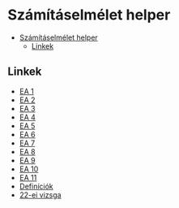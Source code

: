 <!-- extends layouts/mdLayout.pug -->
 
<!-- block title -->
<!-- ++title("SZA vizsga helper") -->

<!-- block mdContent -->

# Számításelmélet helper

- [Számításelmélet helper](#számításelmélet-helper)
  - [Linkek](#linkek)

## Linkek

- [EA 1](https://firebasestorage.googleapis.com/v0/b/szaffo77.appspot.com/o/01.pdf?alt=media&token=26560a82-a49f-4419-a92b-98c4233c25d5)
- [EA 2](https://firebasestorage.googleapis.com/v0/b/szaffo77.appspot.com/o/02.pdf?alt=media&token=5890c0a3-d4ca-4112-90a1-eb8c07d70fe8)
- [EA 3](https://firebasestorage.googleapis.com/v0/b/szaffo77.appspot.com/o/03.pdf?alt=media&token=75f99eb8-674a-4e19-8832-4b590b9ba581)
- [EA 4](https://firebasestorage.googleapis.com/v0/b/szaffo77.appspot.com/o/04.pdf?alt=media&token=acf889af-9261-47aa-b67e-2b398a5327dc)
- [EA 5](https://firebasestorage.googleapis.com/v0/b/szaffo77.appspot.com/o/05.pdf?alt=media&token=45b5acf8-e904-4603-b1a7-a8a518d7587c)
- [EA 6](https://firebasestorage.googleapis.com/v0/b/szaffo77.appspot.com/o/06.pdf?alt=media&token=9c1b20d2-8af9-43ca-a035-aeb0dc20e9e3)
- [EA 7](https://firebasestorage.googleapis.com/v0/b/szaffo77.appspot.com/o/07.pdf?alt=media&token=d965e3fb-175c-4426-bd5b-5ce70e5a303c)
- [EA 8](https://firebasestorage.googleapis.com/v0/b/szaffo77.appspot.com/o/08.pdf?alt=media&token=fdfde50e-0067-4ea8-8cb4-98ae144f894a)
- [EA 9](https://firebasestorage.googleapis.com/v0/b/szaffo77.appspot.com/o/09.pdf?alt=media&token=94e2aee5-e879-4ef4-b3cd-f5681f92c782)
- [EA 10](https://firebasestorage.googleapis.com/v0/b/szaffo77.appspot.com/o/10.pdf?alt=media&token=cd978619-cc57-47eb-a0e5-0a2ce8a95ded)
- [EA 11](https://firebasestorage.googleapis.com/v0/b/szaffo77.appspot.com/o/11.pdf?alt=media&token=47d00131-6410-42b9-bde5-664c28d9ab79)
- [Definíciók](https://firebasestorage.googleapis.com/v0/b/szaffo77.appspot.com/o/definicio.pdf?alt=media&token=c1fffe80-947c-4271-b913-c2272205e991)
- [22-ei vizsga](https://firebasestorage.googleapis.com/v0/b/szaffo77.appspot.com/o/Viszga22.pdf?alt=media&token=8db50e74-219e-4e1c-82aa-6735b3f83a08)



